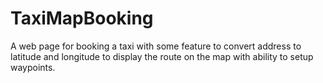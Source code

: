 # TaxiMapBooking
A web page for booking a taxi with some feature to convert address to latitude and longitude to display the route on the map with ability to setup waypoints.
